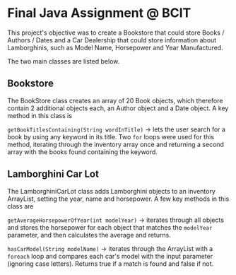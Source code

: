 # Final Java Assignment @ BCIT

This project's objective was to create a Bookstore that could store Books / Authors / Dates and a Car Dealership that could store information about Lamborghinis, such as Model Name, Horsepower and Year Manufactured.

The two main classes are listed below.

## Bookstore

The BookStore class creates an array of 20 Book objects, which therefore contain 2 additional objects each, an Author object and a Date object. A key method in this class is

`getBookTitlesContaining(String wordInTitle)` -> lets the user search for a book by using any keyword in its title. Two `for` loops were used for this method, iterating through the inventory array once and returning a second array with the books found containing the keyword. 

## Lamborghini Car Lot

The LamborghiniCarLot class adds Lamborghini objects to an inventory ArrayList, setting the year, name and horsepower. A few key methods in this class are

`getAverageHorsepowerOfYear(int modelYear)` -> iterates through all objects and stores the horsepower for each object that matches the `modelYear` parameter, and then calculates the average and returns.

`hasCarModel(String modelName)` -> iterates through the ArrayList with a `foreach` loop and compares each car's model with the input parameter (ignoring case letters). Returns true if a match is found and false if not.

